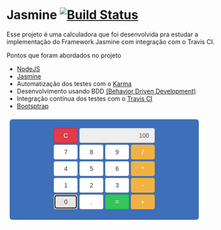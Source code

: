 # Jasmine [![Build Status](https://travis-ci.org/diegofernandesrego/calculadora-js.svg?branch=master)](https://travis-ci.org/diegofernandesrego/calculadora-js)

Esse projeto é uma calculadora que foi desenvolvida pra estudar a implementação do Framework Jasmine com integração com o Travis CI.

Pontos que foram abordados no projeto
* [NodeJS](https://nodejs.org/en/)
* [Jasmine](hhttps://jasmine.github.io/)
* Automatização dos testes com o [Karma](https://karma-runner.github.io/latest/index.html)
* Desenvolvimento usando BDD [(Behavior Driven Development)](https://pt.wikipedia.org/wiki/Behavior_Driven_Development)
* Integração contínua dos testes com o [Travis CI](http://travis-ci.org/)
* [Bootsptrap](https://getbootstrap.com.br/)


![GitHub Logo](https://github.com/diegofernandesrego/calculadora-js/blob/master/src/img/calculadora.png?raw=true)
